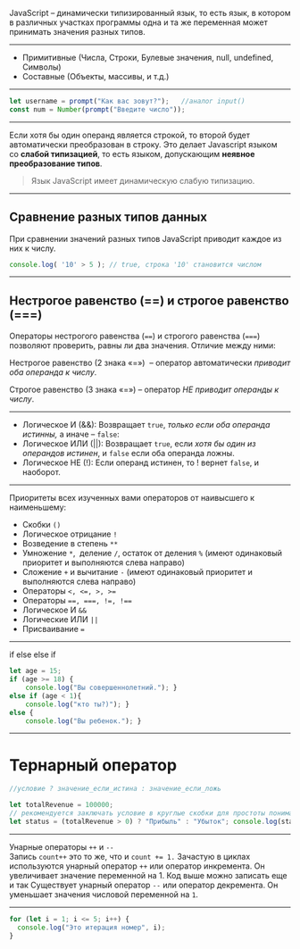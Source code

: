 JavaScript – динамически типизированный язык, то есть язык, в котором в различных участках программы одна и та же переменная может принимать значения разных типов.

--------------

- Примитивные (Числа, Строки, Булевые значения, null, undefined, Символы)
- Составные (Объекты, массивы, и т.д.)

---------------
```javascript
let username = prompt("Как вас зовут?");   //аналог input()
const num = Number(prompt("Введите число"));
```


--------------------------

Если хотя бы один операнд является строкой, то второй будет автоматически преобразован в строку. Это делает Javascript языком со **слабой типизацией**, то есть языком, допускающим **неявное преобразование типов**.

> Язык JavaScript имеет динамическую слабую типизацию.

-----------------------------------------------------

## Сравнение разных типов данных

При сравнении значений разных типов JavaScript приводит каждое из них к числу.

```javascript
console.log( '10' > 5 ); // true, строка '10' становится числом
```

----------

## Нестрогое равенство (==) и строгое равенство (===)

Операторы нестрогого равенства (`==`) и строгого равенства (`===`)  позволяют проверить, равны ли два значения. Отличие между ними:

Нестрогое равенство (2 знака «=»)  – оператор автоматически _приводит оба операнда к числу_.

Строгое равенство (3 знака «=») – оператор _НЕ приводит операнды к числу_.

------------
- Логическое И (&&): Возвращает `true`, _только если оба операнда истинны,_ а иначе – `false`:
- Логическое ИЛИ (||): Возвращает `true`, если _хотя бы один из операндов истинен_, и `false` если оба операнда ложны.
- Логическое НЕ (!): Если операнд истинен, то ! вернет `false`, и наоборот.

-----------------

Приоритеты всех изученных вами операторов от наивысшего к наименьшему:

- Скобки `()`
- Логическое отрицание `!`
- Возведение в степень `**`
- Умножение `*`,  деление `/`, остаток от деления `%` (имеют одинаковый приоритет и выполняются слева направо)
- Сложение `+` и вычитание `-` (имеют одинаковый приоритет и выполняются слева направо)
- Операторы `<, <=, >, >=`
- Операторы `==, ===, !=, !==`
- Логическое И `&&`
- Логические ИЛИ `||`
- Присваивание `=`

----------
if else else if
```javascript
let age = 15;
if (age >= 18) {
	console.log("Вы совершеннолетний."); }
else if (age < 1){
	console.log("кто ты?)"); }
else {
	console.log("Вы ребенок."); }
```
--------------

# Тернарный оператор
```javascript
//условие ? значение_если_истина : значение_если_ложь

let totalRevenue = 100000;
// рекомендуется заключать условие в круглые скобки для простоты понимания
let status = (totalRevenue > 0) ? "Прибыль" : "Убыток"; console.log(status); // Прибыль
```
----------
Унарные операторы ``++`` и ``--``       
Запись ``count++`` это то же, что и ``count += 1.``
Зачастую в циклах используются унарный оператор ``++`` или оператор инкремента. Он увеличивает значение переменной на 1. Код выше можно записать еще и так
Существует унарный оператор ``--`` или оператор декремента. Он уменьшает значения числовой переменной на `1`.

-----------------

  ```javascript
for (let i = 1; i <= 5; i++) {
	console.log("Это итерация номер", i);
}
```